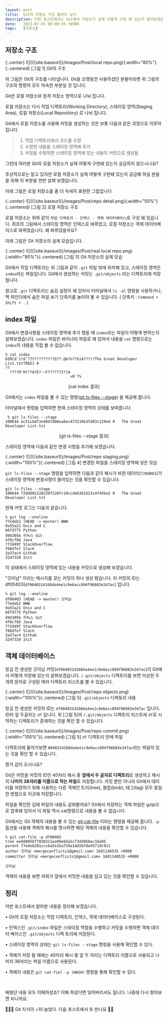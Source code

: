 ```yaml
---
layout: post
title:  Git의 저장소 구조 들여다 보기
description: 이번 포스트에서는 Git에서 저장소가 실제 어떻게 구현 돼 있는지 알아보겠습니다.
date:   2023-07-01 00:00:35 +0900
tags:   [저장소]
---
```


## 저장소 구조

{:.center}
![]({{site.baseurl}}/images/Post/local repo.png){:width="80%"}{:.centered}
[그림 1] Git의 구조

위 그림은 Git의 구조를 나타냅니다. Git을 오랫동안 사용하셨던 분들이라면 위 그림의 구조와 명령어 모두 익숙한 부분일 것 입니다.

Git은 로컬 저장소와 원격 저장소 영역으로 나눠 집니다.

로컬 저장소는 다시 작업 디렉토리(Working Directory), 스테이징 영역(Staging Area), 로컬 저장소(Local Repository) 로 나눠 집니다.

Git에서 로컬 저장소를 사용해 커밋을 생성하는 것은 보통 다음과 같은 과정으로 이루어 집니다.
> 1. 작업 디렉토리에서 코드를 수정
> 2. 수정한 내용을 스테이징 영역에 추가
> 3. 커밋을 수행하면 스테이징 영역에 있는 내용이 커밋으로 생성됨




그런데 여러분 Git의 로컬 저장소가 실제 어떻게 구현돼 있는지 궁금하지 않으시나요?

추상적으로는 알고 있지만 로컬 저장소가 실제 어떻게 구현돼 있는지 궁금해 하실 분들을 위해 이 부분을 한번 살펴 보겠습니다.

아래 그림은 로컬 저장소를 좀 더 자세히 표현한 그립입니다



{:.center}
![]({{site.baseurl}}/images/Post/repo detail.png){:width="50%"}{:.centered}
[그림 2] 로컬 저장소 구조



로컬 저장소는 위와 같이 `작업 디렉토리 - 인덱스 - 객체 데이터베이스`로 구성 돼 있습니다. 최초의 그림에서 스테이징 영역은 인덱스로 바뀌었고, 로컬 저장소는 객체 데이터베이스로 바뀌었습니다. 왜 바뀌었을까요?



아래 그림은 Git 저장소의 실제 모습입니다.



{:.center}
![]({{site.baseurl}}/images/Post/real local repo.png){:width="90%"}{:.centered}
[그림 3] Git 저장소의 실제 모습



Git에서 작업 디렉토리는 위 그림과 같이 `.git` 파일 밖에 위치해 있고, 스테이징 영역은 `index`라는 파일입니다. Git에서 생성하는 커밋는 `.git/objects` 라는 디렉토리에 저장됩니다.



참고로 `.git` 디렉토리는 숨김 설정이 돼 있어서 터미널에서 `ls -al` 명령을 사용하거나, 맥 파인더에서 숨은 파일 보기 단축키를 눌러야 볼 수 있습니다. ( 단축키 : `Command + Shift + .` )





## index 파일

Git에서 변경사항을 스테이징 영역에 추가 했을 때 `index`라는 파일이 어떻게 변하는지 살펴보겠습니다. `index` 파일은 바이너리 파일로 돼 있어서 내용을 `cat` 명령으로는 `index`의 내용을 직접 볼 수 없습니다.

```terminal
% cat index
DIRCdˈz?dˇ?7t?????????Q??.@G?n??G14???)?The Great Developer List.txtTREE1 0
??
  ????O'H???A?E?-~F??????2?]A
                             >M`?%
```
<p align="center">[cat index 결과]</p>



Git에서는 `index` 파일을 볼 수 있는 명령([git ls-files --stage](https://git-scm.com/docs/git-ls-files)) 을 제공해 줍니다.



터미널에서 명령을 입력하면 현재 스테이징 영역의 상태를 보여줍니다.

```terminal
 % git ls-files --stage
100644 ec51cbdf2e4047d06ea6ec473134b3fd03c129ed 0	The Great Developer List.txt
```

<p align="center">[git ls-files --stage 결과]</p>



스테이징 영역에 다음과 같은 변경 사항을 추가해 보겠습니다.

{:.center}
![]({{site.baseurl}}/images/Post/repo staging.png){:width="100%"}{:.centered}
[그림 4] 변경된 파일을 스테이징 영역에 넣은 모습



`git ls-files --stage` 명령을 입력하면 다음과 같이 해시가 바뀐 데이터(`729d081`)가 스테이징 영역에 변경사항이 들어있는 것을 확인할 수 있습니다.

```terminal
git ls-files --stage
100644 729d081228239f226fc19ccde6361b23c4f45be2 0	The Great Developer List.txt
```

현재 커밋 로그는 다음과 같습니다.

```terminal
% git log --oneline
77edeb2 (HEAD -> master) WWW
9a55a21 Unix and C
b6fd775 Python
d94305b 리눅스 Git
4f8cf86 Java
771049f StackOverflow
f60dfef Slack
2e37ac4 Github
324f320 Init
```

이 상태에서 스테이징 영역에 있는 내용을 커밋으로 생성해 보겠습니다.

"깃미남" 이라는 메시지를 갖는 커밋이 하나 생성 됐습니다. 이 커밋의 ID는 df00403(`df0040314160da4ee1c9e6acc894f96883e347ac`) 입니다.

```terminal
% git log --oneline
df00403 (HEAD -> master) 깃미남
77edeb2 WWW
9a55a21 Unix and C
b6fd775 Python
d94305b 리눅스 Git
4f8cf86 Java
771049f StackOverflow
f60dfef Slack
2e37ac4 Github
324f320 Init
```



## 객체 데이터베이스

방금 전 생성한 깃미남 커밋(`df0040314160da4ee1c9e6acc894f96883e347ac`)이 Git에서 어떻게 저장돼 있는지 살펴보겠습니다. `/.git/objects` 디렉토리를 보면 이상한 두 개의 문자로 구성된 여러 디렉토리 리스트를 볼 수 있습니다.



{:.center}
![]({{site.baseurl}}/images/Post/repo objects.png){:width="100%"}{:.centered}
[그림 5] `.git/objects` 디렉토리 내용



방금 전 생성한 커밋의 ID는 `df0040314160da4ee1c9e6acc894f96883e347ac` 입니다. ID의 앞 두글자는 `df` 입니다. 위 [그림 5]의 `/.git/objects` 디렉토리 리스트에 `df`로 시작하는 디렉토리가 존재하는 것을 확인 할 수 있습니다.



{:.center}
![]({{site.baseurl}}/images/Post/repo commit.png){:width="100%"}{:.centered}
[그림 5] `df` 디렉토리 안에 파일



디렉토리에 들어가보면 `0040314160da4ee1c9e6acc894f96883e347ac`라는 파일이 있는 것을 확인 할 수 있습니다.

뭔가 감이 오시나요?

Git은 커밋을 커밋의 ID인 40자리 해시 중 **앞에서 두 글자로 디렉토리**로 생성하고 해시의 **나머지 38자리를 이름으로 하는 파일**로 저장합니다. 커밋 뿐만 아니라 Git에서 데이터를 저장하기 위해 사용하는 다른 객체인 트리(tree), 블랍(blob), 태그(tag) 모두 동일한 방법으로 이곳에 저장합니다.



파일을 확인한 김에 파일의 내용도 살펴볼까요? Git에서 저장하는 객체 파일은 gzip으로 압축돼 있어서 이 파일 역시 cat명령으로 내용을 볼 수 없습니다.



Git에서는 Git 객체의 내용을 볼 수 있는 [git cat-file](https://git-scm.com/docs/git-cat-file) 이라는 명령을 제공해 줍니다. `-p` 옵션을 사용해 객체의 해시를 명시하면 해당 객체의 내용을 확인할 수 있습니다.

```terminal
% git cat-file -p df00403
tree eedd805bff038311ea99e642ecf3dd9bbec1be05
parent 77edeb281ccc6a5e1ba759a1dd2bf8e45710c911
author 깃미남 <mergeconflicts1@gmail.com> 1691148535 +0900
committer 깃미남 <mergeconflicts1@gmail.com> 1691148535 +0900

깃미남
```

객채의 내용을  보면 저희가 앞에서 커밋한 내용을 담고 있는 것을 확인할 수 있습니다.



## 정리

이번 포스트에서 알아본 내용을 정리해 보겠습니다.



• Git의 로컬 저장소는 작업 디렉토리, 인덱스, 객체 데이터베이스로 구성된다.

• 인덱스인 `.git/index` 파일은 스테이징 역할을 수행하고 커밋을 수행하면 객체 데이터 베이스인 `.git/objects` 디렉 토리에 저장된다.

• 스테이징 영역의 상태는 `git ls-files --stage` 명령을 사용해 확인할 수 있다.

• 객체가 저장 될 때에는 40자리 해시 중 앞 두 자리는 디렉토리 이름으로 사용되고 나머지 38자리는 파일 이름으로 사용된다.

• 객체의 내용은 `git cat-fiel -p (HASH)` 명령을 통해 확인할 수 있다.



<br/>

배웠던 내용 모두 이해하셨죠? 이해 하셨다면 잊어버리셔도 됩니다. 나중에 다시 찾아보면 되니까요.



👨🏻‍💻 Git 지식이 +10 늘었다. 다음 포스트에서 또 만나요 🚀😄
